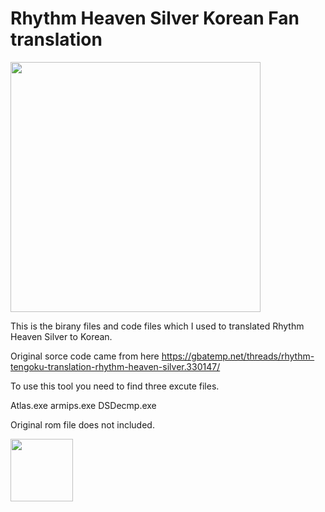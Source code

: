 # Rhythm Heaven Silver Korean Fan translation


<img src="https://user-images.githubusercontent.com/24960466/39414955-7cd98d72-4c78-11e8-9182-88210d97a7ec.png" height="400">

This is the birany files and code files which I used to translated Rhythm Heaven Silver to Korean.

Original sorce code came from here https://gbatemp.net/threads/rhythm-tengoku-translation-rhythm-heaven-silver.330147/

To use this tool you need to find three excute files.

Atlas.exe
armips.exe
DSDecmp.exe

Original rom file does not included.

<img src="https://user-images.githubusercontent.com/24960466/39407371-02189128-4c00-11e8-96cf-8e86ae50c6d4.png" height="100">
